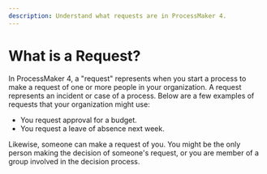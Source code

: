 ```yaml
---
description: Understand what requests are in ProcessMaker 4.
---
```


# What is a Request?

In ProcessMaker 4, a "request" represents when you start a process to make a request of one or more people in your organization. A request represents an incident or case of a process. Below are a few examples of requests that your organization might use:

* You request approval for a budget.
* You request a leave of absence next week.

Likewise, someone can make a request of you. You might be the only person making the decision of someone's request, or you are member of a group involved in the decision process.

